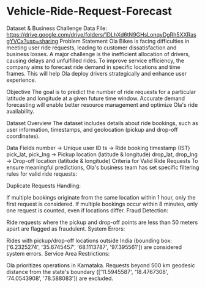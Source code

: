 # Vehicle-Ride-Request-Forecast
Dataset & Business Challenge
Data File: https://drive.google.com/drive/folders/1DLhXd6tN9GHsLonqyDgRh5XXRasgYVCx?usp=sharing
Problem Statement
Ola Bikes is facing difficulties in meeting user ride requests, leading to customer dissatisfaction and business losses. A major challenge is the inefficient allocation of drivers, causing delays and unfulfilled rides. To improve service efficiency, the company aims to forecast ride demand in specific locations and time frames. This will help Ola deploy drivers strategically and enhance user experience.

Objective
The goal is to predict the number of ride requests for a particular latitude and longitude at a given future time window. Accurate demand forecasting will enable better resource management and optimize Ola's ride availability.

Dataset Overview
The dataset includes details about ride bookings, such as user information, timestamps, and geolocation (pickup and drop-off coordinates).

Data Fields
number → Unique user ID
ts → Ride booking timestamp (IST)
pick_lat, pick_lng → Pickup location (latitude & longitude)
drop_lat, drop_lng → Drop-off location (latitude & longitude)
Criteria for Valid Ride Requests
To ensure meaningful predictions, Ola's business team has set specific filtering rules for valid ride requests:

Duplicate Requests Handling:

If multiple bookings originate from the same location within 1 hour, only the first request is considered.
If multiple bookings occur within 8 minutes, only one request is counted, even if locations differ.
Fraud Detection:

Ride requests where the pickup and drop-off points are less than 50 meters apart are flagged as fraudulent.
System Errors:

Rides with pickup/drop-off locations outside India (bounding box: ['6.2325274', '35.6745457', '68.1113787', '97.395561']) are considered system errors.
Service Area Restrictions:

Ola prioritizes operations in Karnataka. Requests beyond 500 km geodesic distance from the state's boundary (['11.5945587', '18.4767308', '74.0543908', '78.588083']) are excluded.
